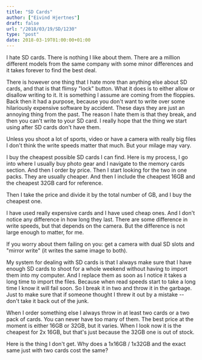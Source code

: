 ```yaml
---
title: "SD Cards"
author: ["Eivind Hjertnes"]
draft: false
url: "/2018/03/19/SD/1230"
type: "post"
date: 2018-03-19T01:00:00+01:00
---
```


I hate SD cards. There is nothing I like about them. There are a million
different models from the same company with some minor differences and
it takes forever to find the best deal.

There is however one thing that I hate more than anything else about SD
cards, and that is that flimsy "lock" button. What it does is to either
allow or disallow writing to it. It is something I assume are coming
from the floppies. Back then it had a purpose, because you don't want to
write over some hilariously expensive software by accident. These days
they are just an annoying thing from the past. The reason I hate them is
that they break, and then you can't write to your SD card. I really hope
that the thing we start using after SD cards don't have them.

Unless you shoot a lot of sports, video or have a camera with really big
files I don't think the write speeds matter that much. But your milage
may vary.

I buy the cheapest possible SD cards I can find. Here is my process, I
go into where I usually buy photo gear and I navigate to the memory
cards section. And then I order by price. Then I start looking for the
two in one packs. They are usually cheaper. And then I include the
cheapest 16GB and the cheapest 32GB card for reference.

Then I take the price and divide it by the total number of GB, and I buy
the cheapest one.

I have used really expensive cards and I have used cheap ones. And I
don't notice any difference in how long they last. There are some
difference in write speeds, but that depends on the camera. But the
difference is not large enough to matter, for me.

If you worry about them failing on you: get a camera with dual SD slots
and "mirror write" (it writes the same image to both).

My system for dealing with SD cards is that I always make sure that I
have enough SD cards to shoot for a whole weekend without having to
import them into my computer. And I replace them as soon as I notice it
takes a long time to import the files. Because when read speeds start to
take a long time I know it will fail soon. So I break it in two and
throw it in the garbage. Just to make sure that if someone thought I
threw it out by a mistake -- don't take it back out of the junk.

When I order something else I always throw in at least two cards or a
two pack of cards. You can never have too many of them. The best price
at the moment is either 16GB or 32GB, but it varies. When I look now it
is the cheapest for 2x 16GB, but that's just because the 32GB one is out
of stock.

Here is the thing I don't get. Why does a 1x16GB / 1x32GB and the exact
same just with two cards cost the same?
